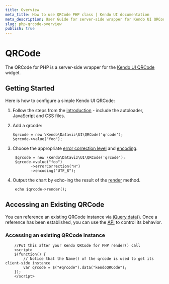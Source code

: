 ```yaml
---
title: Overview
meta_title: How to use QRCode PHP class | Kendo UI documentation
meta_description: User Guide for server-side wrapper for Kendo UI QRCode for PHP.
slug: php-qrcode-overview
publish: true
---
```


# QRCode

The QRCode for PHP is a server-side wrapper for the [Kendo UI QRCode](/kendo-ui/api/web/qrcode) widget.

## Getting Started

Here is how to configure a simple Kendo UI QRCode:

1. Follow the steps from the [introduction](/kendo-ui/getting-started/using-kendo-with/php/introduction) - include the autoloader, JavaScript and CSS files.

1.  Add a qrcode:

        $qrcode = new \Kendo\Dataviz\UI\QRCode('qrcode');
        $qrcode->value("foo");

1. Choose the appropriate [error correction level](/kendo-ui/api/dataviz/qrcode#configuration-errorCorrection) and [encoding](/kendo-ui/api/dataviz/qrcode#configuration-encoding).

        $qrcode = new \Kendo\Dataviz\UI\QRCode('qrcode');
        $qrcode->value("foo")
               ->errorCorrection("H")
               ->encoding("UTF_8");

1. Output the chart by echo-ing the result of the [render](/kendo-ui/api/wrappers/php/Kendo/UI/Widget#render) method.

        echo $qrcode->render();

## Accessing an Existing QRCode

You can reference an existing QRCode instance via [jQuery.data()](http://api.jquery.com/jQuery.data/).
Once a reference has been established, you can use the [API](/kendo-ui/api/web/qrcode#methods) to control its behavior.


### Accessing an existing QRCode instance

        //Put this after your Kendo QRCode for PHP render() call
        <script>
        $(function() {
            // Notice that the Name() of the qrcode is used to get its client-side instance
            var qrcode = $("#qrcode").data("kendoQRCode");
        });
        </script>
